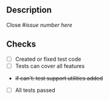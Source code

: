 ## Description

Close #*issue number here*

<!-- Additional description, what isn't in issue (if any) -->

## Checks

- [ ] Created or fixed test code
- [ ] Tests can cover all features
- ~~if can't: test support utilities added~~
- [ ] All tests passed
